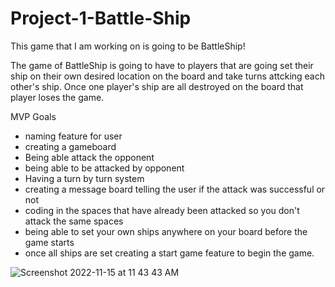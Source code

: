 # Project-1-Battle-Ship

This game that I am working on is going to be BattleShip! 

The game of BattleShip is going to have to players that are going set their ship on their own desired location on the board and take turns attcking each other's ship. Once one player's ship are all destroyed on the board that player loses the game. 




MVP Goals

- naming feature for user 
- creating a gameboard 
- Being able attack the opponent 
- being able to be attacked by opponent
- Having a turn by turn system 
- creating a message board telling the user if the attack was successful or not 
- coding in the spaces that have already been attacked so you don't attack the same spaces 
- being able to set your own ships anywhere on your board before the game starts 
- once all ships are set creating a start game feature to begin the game. 



![Screenshot 2022-11-15 at 11 43 43 AM](https://user-images.githubusercontent.com/105845188/202011372-be0a8419-1a92-475d-ad6d-bc4c6641272e.png)
